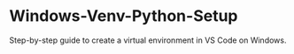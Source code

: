 # Windows-Venv-Python-Setup
Step-by-step guide to create a virtual environment in VS Code on Windows.
